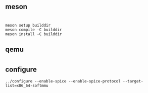 ## meson
#
```
meson setup builddir
meson compile -C builddir
meson install -C builddir
```

## qemu
#
## configure
```
../configure --enable-spice --enable-spice-protocol --target-list=x86_64-softmmu
```
